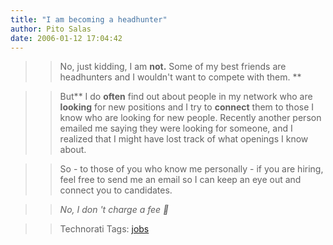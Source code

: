```yaml
---
title: "I am becoming a headhunter"
author: Pito Salas
date: 2006-01-12 17:04:42
---
```


>>

>> No, just kidding, I am **not.** Some of my best friends are headhunters and
I wouldn't want to compete with them. **

>>

>> But** I do **often** find out about people in my network who are
**looking** for new positions and I try to **connect** them to those I know
who are looking for new people. Recently another person emailed me saying they
were looking for someone, and I realized that I might have lost track of what
openings I know about.

>>

>> So - to those of you who know me personally - if you are hiring, feel free
to send me an email so I can keep an eye out and connect you to candidates.

>>

>> _No, I don 't charge a fee 🙂_

>>

>> Technorati Tags: [jobs](<http://www.technorati.com/tag/jobs>)



